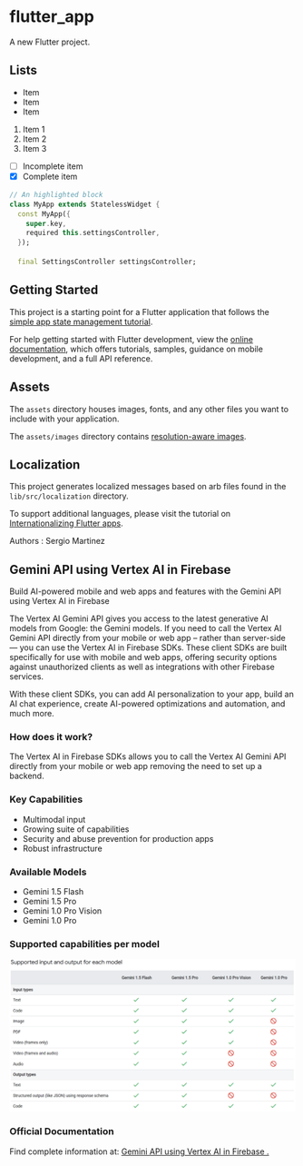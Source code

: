 # flutter_app

A new Flutter project.

## Lists

- Item
- Item
- Item

1. Item 1
2. Item 2
3. Item 3

- [ ] Incomplete item
- [x] Complete item

```dart
// An highlighted block
class MyApp extends StatelessWidget {
  const MyApp({
    super.key,
    required this.settingsController,
  });

  final SettingsController settingsController;
```
## Getting Started

This project is a starting point for a Flutter application that follows the
[simple app state management
tutorial](https://flutter.dev/to/state-management-sample).

For help getting started with Flutter development, view the
[online documentation](https://docs.flutter.dev), which offers tutorials,
samples, guidance on mobile development, and a full API reference.

## Assets

The `assets` directory houses images, fonts, and any other files you want to
include with your application.

The `assets/images` directory contains [resolution-aware
images](https://flutter.dev/to/resolution-aware-images).

## Localization

This project generates localized messages based on arb files found in
the `lib/src/localization` directory.

To support additional languages, please visit the tutorial on
[Internationalizing Flutter apps](https://flutter.dev/to/internationalization).

Authors
:  Sergio Martinez

## Gemini API using Vertex AI in Firebase

Build AI-powered mobile and web apps and features with the  Gemini API  using  Vertex AI in Firebase

The  Vertex AI  Gemini API  gives you access to the latest generative AI models from Google: the Gemini models. If you need to call the  Vertex AI  Gemini API  directly from your mobile or web app – rather than server-side — you can use the  Vertex AI in Firebase SDKs. These client SDKs are built specifically for use with mobile and web apps, offering security options against unauthorized clients as well as integrations with other Firebase services.

With these client SDKs, you can add AI personalization to your app, build an AI chat experience, create AI-powered optimizations and automation, and much more.

### How does it work?

The Vertex AI in Firebase SDKs allows you to call the Vertex AI Gemini API directly from your mobile or web app removing the need to set up a backend.

### Key Capabilities
- Multimodal input
- Growing suite of capabilities
- Security and abuse prevention for production apps
- Robust infrastructure

### Available Models
- Gemini 1.5 Flash
- Gemini 1.5 Pro
- Gemini 1.0 Pro Vision
- Gemini 1.0 Pro

### Supported capabilities per model

![alt text](https://github.com/SergioAMG/FlutterApp/blob/main/assets/images/Supported%20IO%20per%20Gemini%20Model.png?raw=true)

### Official Documentation
Find complete information at: [Gemini API using Vertex AI in Firebase .](https://firebase.google.com/docs/vertex-ai)
<!--stackedit_data:
eyJoaXN0b3J5IjpbLTEyNjUzNDgzNjYsMTcyODMwMTQ4NiwtMj
Y3NTg0MTEzLC0xMjE4OTYyMTI5LDYzMzkyNDYyMF19
-->